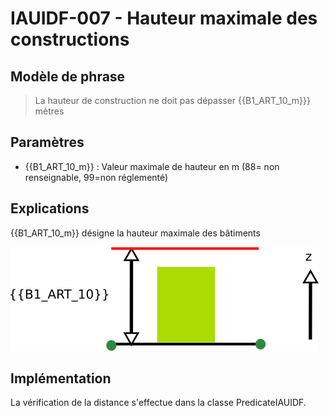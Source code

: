 # IAUIDF-007 - Hauteur maximale des constructions

## Modèle de phrase

> La hauteur de construction ne doit pas dépasser {{B1_ART_10_m}}} mètres

## Paramètres
*  {{B1_ART_10_m}} : Valeur maximale de hauteur en m (88= non renseignable, 99=non réglementé)


## Explications

{{B1_ART_10_m}} désigne la hauteur maximale des bâtiments

![Image montrant la contrainte de hauteur maximale d'un bâtiment](./../img/rules/IAUIDF/IAUIDF-007.png)

## Implémentation

La vérification de la distance s'effectue dans la classe PredicateIAUIDF.
